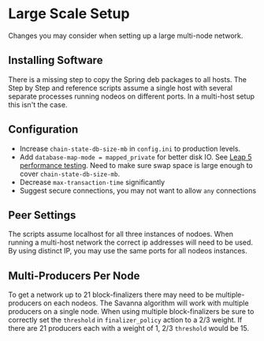 # Large Scale Setup

Changes you may consider when setting up a large multi-node network.

## Installing Software
There is a missing step to copy the Spring deb packages to all hosts. The Step by Step and reference scripts assume a single host with several separate processes running nodeos on different ports. In a multi-host setup this isn't the case.

## Configuration
- Increase `chain-state-db-size-mb` in `config.ini` to production levels.
- Add `database-map-mode = mapped_private` for better disk IO. See [Leap 5 performance testing](https://eosnetwork.com/blog/leap-5-performance-testing/). Need to make sure swap space is large enough to cover `chain-state-db-size-mb`.
- Decrease `max-transaction-time` significantly
- Suggest secure connections, you may not want to allow `any` connections

## Peer Settings
The scripts assume localhost for all three instances of nodoes. When running a multi-host network the correct ip addresses will need to be used. By using distinct IP, you may use the same ports for all nodeos instances.

## Multi-Producers Per Node
To get a network up to 21 block-finalizers there may need to be multiple-producers on each nodeos. The Savanna algorithm will work with multiple producers on a single node. When using multiple block-finalizers be sure to correctly set the `threshold` in `finalizer_policy` action to a 2/3 weight. If there are 21 producers each with a weight of 1, 2/3 `threshold` would be 15.
